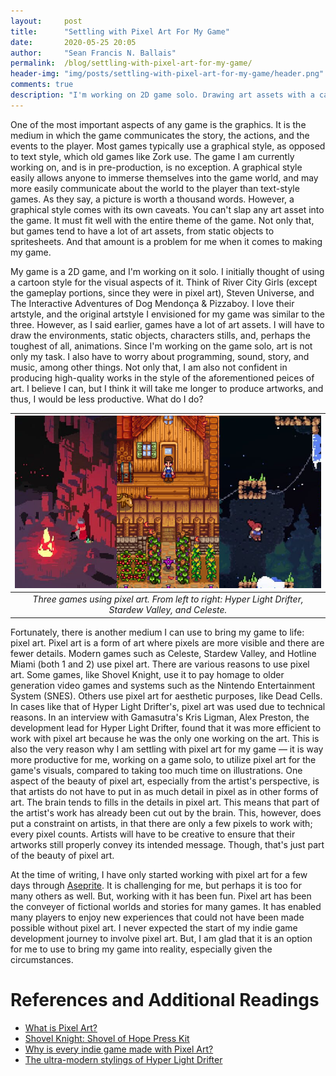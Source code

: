 ```yaml
---
layout:     post
title:      "Settling with Pixel Art For My Game"
date:       2020-05-25 20:05
author:     "Sean Francis N. Ballais"
permalink:  /blog/settling-with-pixel-art-for-my-game/
header-img: "img/posts/settling-with-pixel-art-for-my-game/header.png"
comments: true
description: "I'm working on 2D game solo. Drawing art assets with a cartoon style would take too much time for me. I have to work on other game aspect as well! What do I do?"
---
```


One of the most important aspects of any game is the graphics. It is the medium in which the game communicates the story, the actions, and the events to the player. Most games typically use a graphical style, as opposed to text style, which old games like Zork use. The game I am currently working on, and is in pre-production, is no exception. A graphical style easily allows anyone to immerse themselves into the game world, and may more easily communicate about the world to the player than text-style games. As they say, a picture is worth a thousand words. However, a graphical style comes with its own caveats. You can't slap any art asset into the game. It must fit well with the entire theme of the game. Not only that, but games tend to have a lot of art assets, from static objects to spritesheets. And that amount is a problem for me when it comes to making my game.

My game is a 2D game, and I'm working on it solo. I initially thought of using a cartoon style for the visual aspects of it. Think of River City Girls (except the gameplay portions, since they were in pixel art), Steven Universe, and The Interactive Adventures of Dog Mendonça & Pizzaboy. I love their artstyle, and the original artstyle I envisioned for my game was similar to the three. However, as I said earlier, games have a lot of art assets. I will have to draw the environments, static objects, characters stills, and, perhaps the toughest of all, animations. Since I'm working on the game solo, art is not only my task. I also have to worry about programming, sound, story, and music, among other things. Not only that, I am also not confident in producing high-quality works in the style of the aforementioned peices of art. I believe I can, but I think it will take me longer to produce artworks, and thus, I would be less productive. What do I do?

| ![Three Games Using Pixel Art](/static/img/posts/settling-with-pixel-art-for-my-game/pixel-art-games.png) | 
|:--:| 
| *Three games using pixel art. From left to right: Hyper Light Drifter, Stardew Valley, and Celeste.* |

Fortunately, there is another medium I can use to bring my game to life: pixel art. Pixel art is a form of art where pixels are more visible and there are fewer details. Modern games such as Celeste, Stardew Valley, and Hotline Miami (both 1 and 2) use pixel art. There are various reasons to use pixel art. Some games, like Shovel Knight, use it to pay homage to older generation video games and systems such as the Nintendo Entertainment System (SNES). Others use pixel art for aesthetic purposes, like Dead Cells. In cases like that of Hyper Light Drifter's, pixel art was used due to technical reasons. In an interview with Gamasutra's Kris Ligman, Alex Preston, the development lead for Hyper Light Drifter, found that it was more efficient to work with pixel art because he was the only one working on the art. This is also the very reason why I am settling with pixel art for my game &mdash; it is way more productive for me, working on a game solo, to utilize pixel art for the game's visuals, compared to taking too much time on illustrations. One aspect of the beauty of pixel art, especially from the artist's perspective, is that artists do not have to put in as much detail in pixel as in other forms of art. The brain tends to fills in the details in pixel art. This means that part of the artist's work has already been cut out by the brain. This, however, does put a constraint on artists, in that there are only a few pixels to work with; every pixel counts. Artists will have to be creative to ensure that their artworks still properly convey its intended message. Though, that's just part of the beauty of pixel art.

At the time of writing, I have only started working with pixel art for a few days through [Aseprite](https://www.aseprite.org/). It is challenging for me, but perhaps it is too for many others as well. But, working with it has been fun. Pixel art has been the conveyer of fictional worlds and stories for many games. It has enabled many players to enjoy new experiences that could not have been made possible without pixel art. I never expected the start of my indie game development journey to involve pixel art. But, I am glad that it is an option for me to use to bring my game into reality, especially given the circumstances.

# References and Additional Readings

 * [What is Pixel Art?](https://nicepixel.se/what-is-pixel-art/)
 * [Shovel Knight: Shovel of Hope Press Kit](https://yachtclubgames.com/shovel-knight-of-hope-press-kit/)
 * [Why is every indie game made with Pixel Art?](https://www.youtube.com/watch?v=m48xthwkpI0&t=312s)
 * [The ultra-modern stylings of Hyper Light Drifter](https://www.gamasutra.com/blogs/KrisLigman/20131030/203652/The_ultramodern_stylings_of_Hyper_Light_Drifter.php)

